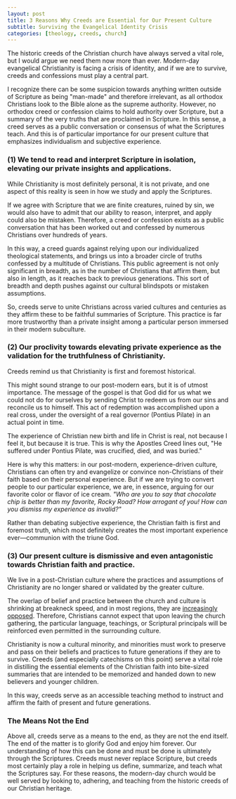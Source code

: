 ```yaml
---
layout: post
title: 3 Reasons Why Creeds are Essential for Our Present Culture
subtitle: Surviving the Evangelical Identity Crisis
categories: [theology, creeds, church]
---
```



The historic creeds of the Christian church have always served a vital role, but I would argue we need them now more than ever. Modern-day evangelical Christianity is facing a crisis of identity, and if we are to survive, creeds and confessions must play a central part. 

I recognize there can be some suspicion towards anything written outside of Scripture as being "man-made" and therefore irrelevant, as all orthodox Christians look to the Bible alone as the supreme authority. However, no orthodox creed or confession claims to hold authority over Scripture, but a summary of the very truths that are proclaimed in Scripture. In this sense, a creed serves as a public conversation or consensus of what the Scriptures teach. And this is of particular importance for our present culture that emphasizes individualism and subjective experience.

### (1) We tend to read and interpret Scripture in isolation, elevating our private insights and applications.

While Christianity is most definitely personal, it is not private, and one aspect of this reality is seen in how we study and apply the Scriptures. 

If we agree with Scripture that we are finite creatures, ruined by sin, we would also have to admit that our ability to reason, interpret, and apply could also be mistaken. Therefore, a creed or confession exists as a public conversation that has been worked out and confessed by numerous Christians over hundreds of years. 

In this way, a creed guards against relying upon our individualized theological statements, and brings us into a broader circle of truths confessed by a multitude of Christians. This public agreement is not only significant in breadth, as in the number of Christians that affirm them, but also in length, as it reaches back to previous generations. This sort of breadth and depth pushes against our cultural blindspots or mistaken assumptions.

So, creeds serve to unite Christians across varied cultures and centuries as they affirm these to be faithful summaries of Scripture. This practice is far more trustworthy than a private insight among a particular person immersed in their modern subculture.

### (2) Our proclivity towards elevating private experience as the validation for the truthfulness of Christianity.

Creeds remind us that Christianity is first and foremost historical. 

This might sound strange to our post-modern ears, but it is of utmost importance. The message of the gospel is that God did for us what we could not do for ourselves by sending Christ to redeem us from our sins and reconcile us to himself. This act of redemption was accomplished upon a real cross, under the oversight of a real governor (Pontius Pilate) in an actual point in time. 

The experience of Christian new birth and life in Christ is real, not because I feel it, but because it is true. This is why the Apostles Creed lines out, "He suffered under Pontius Pilate, was crucified, died, and was buried." 

Here is why this matters: in our post-modern, experience-driven culture, Christians can often try and evangelize or convince non-Christians of their faith based on their personal experience. But if we are trying to convert people to our particular experience, we are, in essence, arguing for our favorite color or flavor of ice cream. *"Who are you to say that chocolate chip is better than my favorite, Rocky Road? How arrogant of you! How can you dismiss my experience as invalid?"* 

Rather than debating subjective experience, the Christian faith is first and foremost truth, which most definitely creates the most important experience ever—communion with the triune God.

### (3) Our present culture is dismissive and even antagonistic towards Christian faith and practice.

We live in a post-Christian culture where the practices and assumptions of Christianity are no longer shared or validated by the greater culture. 

The overlap of belief and practice between the church and culture is shrinking at breakneck speed, and in most regions, they are [increasingly opposed](https://australia.thegospelcoalition.org/article/stage-two-exile-are-you-ready-for-it). Therefore, Christians cannot expect that upon leaving the church gathering, the particular language, teachings, or Scriptural principals will be reinforced even permitted in the surrounding culture. 

Christianity is now a cultural minority, and minorities must work to preserve and pass on their beliefs and practices to future generations if they are to survive. Creeds (and especially catechisms on this point) serve a vital role in distilling the essential elements of the Christian faith into bite-sized summaries that are intended to be memorized and handed down to new believers and younger children. 

In this way, creeds serve as an accessible teaching method to instruct and affirm the faith of present and future generations.    

### The Means Not the End
Above all, creeds serve as a means to the end, as they are not the end itself. The end of the matter is to glorify God and enjoy him forever. Our understanding of how this can be done and must be done is ultimately through the Scriptures. Creeds must never replace Scripture, but creeds most certainly play a role in helping us define, summarize, and teach what the Scriptures say. For these reasons, the modern-day church would be well served by looking to, adhering, and teaching from the historic creeds of our Christian heritage.